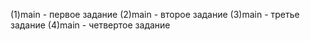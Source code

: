 (1)main - первое задание 
(2)main  - второе задание
(3)main  - третье задание
(4)main  - четвертое задание
